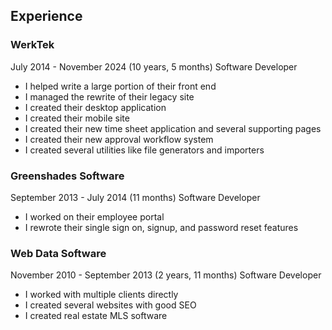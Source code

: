 ## Experience

### WerkTek
July 2014 - November 2024 (10 years, 5 months)
Software Developer
- I helped write a large portion of their front end
- I managed the rewrite of their legacy site
- I created their desktop application
- I created their mobile site
- I created their new time sheet application and several supporting pages
- I created their new approval workflow system
- I created several utilities like file generators and importers

### Greenshades Software
September 2013 - July 2014 (11 months)
Software Developer
- I worked on their employee portal
- I rewrote their single sign on, signup, and password reset features

### Web Data Software
November 2010 - September 2013 (2 years, 11 months)
Software Developer
- I worked with multiple clients directly
- I created several websites with good SEO
- I created real estate MLS software